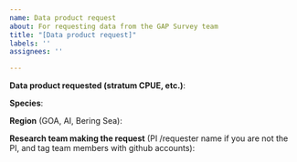 ```yaml
---
name: Data product request
about: For requesting data from the GAP Survey team
title: "[Data product request]"
labels: ''
assignees: ''

---
```


**Data product requested (stratum CPUE, etc.)**: 

**Species**:

**Region** (GOA, AI, Bering Sea):

**Research team making the request** (PI /requester name if you are not the PI, and tag team members with github accounts):
